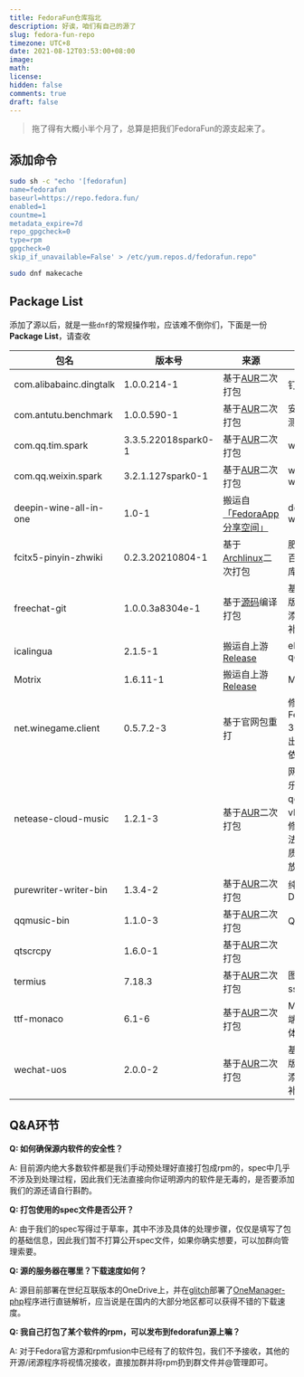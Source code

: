 ```yaml
---
title: FedoraFun仓库指北
description: 好诶，咱们有自己的源了
slug: fedora-fun-repo
timezone: UTC+8
date: 2021-08-12T03:53:00+08:00
image: 
math: 
license: 
hidden: false
comments: true
draft: false
---
```


> 拖了得有大概小半个月了，总算是把我们FedoraFun的源支起来了。

## 添加命令

```bash
sudo sh -c "echo '[fedorafun]
name=fedorafun
baseurl=https://repo.fedora.fun/
enabled=1
countme=1
metadata_expire=7d
repo_gpgcheck=0
type=rpm
gpgcheck=0
skip_if_unavailable=False' > /etc/yum.repos.d/fedorafun.repo"

sudo dnf makecache
```

## Package List

添加了源以后，就是一些`dnf`的常规操作啦，应该难不倒你们，下面是一份**Package List**，请查收

| 包名                    | 版本号              | 来源                                                         | 注                                                           |
| ----------------------- | ------------------- | ------------------------------------------------------------ | ------------------------------------------------------------ |
| com.alibabainc.dingtalk | 1.0.0.214-1         | 基于[AUR](https://aur.archlinux.org/packages/com.alibabainc.dingtalk/)二次打包 | 钉钉内测                                                     |
| com.antutu.benchmark    | 1.0.0.590-1         | 基于[AUR](https://aur.archlinux.org/packages/com.antutu.benchmark/)二次打包 | 安兔兔评测                                                   |
| com.qq.tim.spark        | 3.3.5.22018spark0-1 | 基于[AUR](https://aur.archlinux.org/packages/com.qq.tim.spark/)二次打包 | wine-tim                                                     |
| com.qq.weixin.spark     | 3.2.1.127spark0-1   | 基于[AUR](https://aur.archlinux.org/packages/com.qq.weixin.spark/)二次打包 | wine-wechat                                                  |
| deepin-wine-all-in-one  | 1.0-1               | 搬运自[「FedoraApp分享空间」](http://v21cesc.ys168.com/)     | deepin-wine                                                  |
| fcitx5-pinyin-zhwiki    | 0.2.3.20210804-1    | 基于[Archlinux](https://archlinux.org/packages/community/any/fcitx5-pinyin-zhwiki/)二次打包 | 肥猫维基百万大词库                                           |
| freechat-git            | 1.0.0.3a8304e-1     | 基于[源码](https://github.com/eNkru/freechat/)编译打包       | 基于网页版微信，添加UOS补丁                                  |
| icalingua               | 2.1.5-1             | 搬运自上游[Release](https://github.com/Clansty/Icalingua/releases/) | electron-qq                                                  |
| Motrix                  | 1.6.11-1            | 搬运自上游[Release](https://github.com/agalwood/Motrix/releases/) | Motrix                                                       |
| net.winegame.client     | 0.5.7.2-3           | 基于官网包重打                                               | 修复在Fedora 34上表现出的错误依赖                            |
| netease-cloud-music     | 1.2.1-3             | 基于[AUR](https://aur.archlinux.org/packages/netease-cloud-music-imflacfix/)二次打包 | 网易云音乐，添加qcef与vlc补丁以修复输入法和高品质音乐播放问题 |
| purewriter-writer-bin   | 1.3.4-2             | 基于[AUR](https://aur.archlinux.org/packages/purewriter-desktop-bin/)二次打包 | 纯纯写作Desktop                                              |
| qqmusic-bin             | 1.1.0-3             | 基于[AUR](https://aur.archlinux.org/packages/qqmusic-bin/)二次打包 | QQ音乐                                                       |
| qtscrcpy                | 1.6.0-1             | 基于[AUR](https://aur.archlinux.org/packages/qtscrcpy/)二次打包 |                                                              |
| termius                 |7.18.3               | 基于[AUR](https://aur.archlinux.org/packages/termius/ )二次打包 |图形化ssh软件 |
| ttf-monaco              | 6.1-6               | 基于[AUR](https://aur.archlinux.org/packages/ttf-monaco/)二次打包 | MacOS终端御用字体                                            |
| wechat-uos              | 2.0.0-2             | 基于[AUR](https://aur.archlinux.org/packages/wechat-uos/)二次打包 | 基于网页版微信，添加UOS补丁                                  |

[//]: # (请按照首字母进行排序)

## Q&A环节

**Q: 如何确保源内软件的安全性？**

A: 目前源内绝大多数软件都是我们手动预处理好直接打包成rpm的，spec中几乎不涉及到处理过程，因此我们无法直接向你证明源内的软件是无毒的，是否要添加我们的源还请自行斟酌。

**Q: 打包使用的spec文件是否公开？**

A: 由于我们的spec写得过于草率，其中不涉及具体的处理步骤，仅仅是填写了包的基础信息，因此我们暂不打算公开spec文件，如果你确实想要，可以加群向管理索要。

**Q: 源的服务器在哪里？下载速度如何？**

A: 源目前部署在世纪互联版本的OneDrive上，并在[glitch](https://glitch.com/)部署了[OneManager-php](https://github.com/qkqpttgf/OneManager-php)程序进行直链解析，应当说是在国内的大部分地区都可以获得不错的下载速度。

**Q: 我自己打包了某个软件的rpm，可以发布到fedorafun源上嘛？**

A: 对于Fedora官方源和rpmfusion中已经有了的软件包，我们不予接收，其他的开源/闭源程序将视情况接收，直接加群并将rpm扔到群文件并@管理即可。
